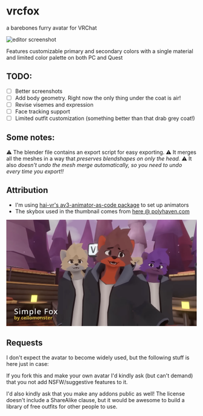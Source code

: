# vrcfox
a barebones furry avatar for VRChat

![editor screenshot](https://repository-images.githubusercontent.com/518617115/83ffac45-41f4-4e1d-89a4-059d3c88be09)

Features customizable primary and secondary colors with a single material and limited color palette on both PC and Quest

## TODO:
- [ ] Better screenshots
- [ ] Add body geometry. Right now the only thing under the coat is air!
- [ ] Revise visemes and expression
- [ ] Face tracking support
- [ ] Limited outfit customization (something better than that drab grey coat!)

## Some notes:
⚠️ The blender file contains an export script for easy exporting. ⚠️ It merges all the meshes in a way that *preserves blendshapes on only the head.* ⚠️ It also *doesn't undo the mesh merge automatically, so you need to undo every time you export!!*

## Attribution
- I'm using [hai-vr's av3-animator-as-code package](https://github.com/hai-vr/av3-animator-as-code) to set up animators
- The skybox used in the thumbnail comes from [here @ polyhaven.com](https://polyhaven.com/a/kiara_1_dawn)

![in-game screenshot](https://raw.githubusercontent.com/cellomonster/vrcfox/master/screenshot.png)

## Requests

I don't expect the avatar to become widely used, but the following stuff is here just in case:

If you fork this and make your own avatar I'd kindly ask (but can't demand) that you not add NSFW/suggestive features to it. 

I'd also kindly ask that you make any addons public as well! The license doesn't include a ShareAlike clause, but it would be awesome to build a library of free outfits for other people to use.

